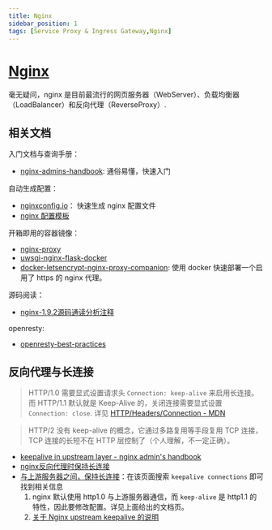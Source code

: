 ```yaml
---
title: Nginx
sidebar_position: 1
tags: [Service Proxy & Ingress Gateway,Nginx]
---
```

# [Nginx](https://github.com/nginx/nginx)

毫无疑问，nginx 是目前最流行的网页服务器（WebServer）、负载均衡器（LoadBalancer）和反向代理（ReverseProxy）.


## 相关文档

入门文档与查询手册：

- [nginx-admins-handbook](https://github.com/trimstray/nginx-admins-handbook): 通俗易懂，快速入门

自动生成配置：

- [nginxconfig.io](https://github.com/digitalocean/nginxconfig.io)： 快速生成 nginx 配置文件
- [nginx 配置模板](https://github.com/h5bp/server-configs-nginx)


开箱即用的容器镜像：

- [nginx-proxy](https://github.com/jwilder/nginx-proxy)
- [uwsgi-nginx-flask-docker](https://github.com/tiangolo/uwsgi-nginx-flask-docker)
- [docker-letsencrypt-nginx-proxy-companion](https://github.com/JrCs/docker-letsencrypt-nginx-proxy-companion): 使用 docker 快速部署一个启用了 https 的 nginx 代理。

源码阅读：

- [nginx-1.9.2源码通读分析注释](https://github.com/y123456yz/reading-code-of-nginx-1.9.2)

openresty:

- [openresty-best-practices](https://github.com/moonbingbing/openresty-best-practices)

## 反向代理与长连接

>HTTP/1.0 需要显式设置请求头 `Connection: keep-alive` 来启用长连接。
而 HTTP/1.1 默认就是 Keep-Alive 的，关闭连接需要显式设置 `Connection: close`.
详见 [HTTP/Headers/Connection - MDN](https://developer.mozilla.org/en-US/docs/Web/HTTP/Headers/Connection)

>HTTP/2 没有 keep-alive 的概念，它通过多路复用等手段复用 TCP 连接，TCP 连接的长短不在 HTTP 层控制了（个人理解，不一定正确）。

- [keepalive in upstream layer - nginx admin's handbook](https://github.com/trimstray/nginx-admins-handbook/blob/master/doc/NGINX_BASICS.md#upstream-layer)
- [ nginx反向代理时保持长连接](https://www.cnblogs.com/liuxia912/p/11075630.html)
- [与上游服务器之间，保持长连接](https://nginx.org/en/docs/http/ngx_http_upstream_module.html)：在该页面搜索 `keepalive connections` 即可找到相关信息
    1. nginx 默认使用 http1.0 与上游服务器通信，而 `keep-alive` 是 http1.1 的特性，因此要修改配置。详见上面给出的文档页。
    1. [关于 Nginx upstream keepalive 的说明](https://www.cnblogs.com/kabi/p/7123354.html)



